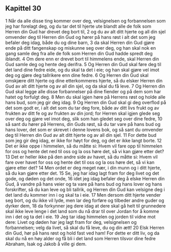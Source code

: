 ## Kapittel 30

1 Når da alle disse ting kommer over deg, velsignelsen og forbannelsen som jeg har forelagt deg, og du tar det til hjerte ute blandt alle de folk som Herren din Gud har drevet deg bort til,
2 og du av alt ditt hjerte og all din sjel omvender deg til Herren din Gud og hører på hans røst i alt det som jeg befaler deg idag, både du og dine barn,
3 da skal Herren din Gud gjøre ende på ditt fangenskap og miskunne seg over deg, og han skal nok en gang samle deg fra alle de folk som Herren din Gud hadde spredt deg iblandt.
4 Om dere enn er drevet bort til himmelens ende, skal Herren din Gud samle deg og hente deg derifra.
5 Og Herren din Gud skal føre deg til det land dine fedre eide, og du skal ta det i eie; og han skal gjøre vel imot deg og gjøre deg tallrikere enn dine fedre.
6 Og Herren din Gud skal omskjære ditt hjerte og dine etterkommeres hjerte, så du elsker Herren din Gud av alt ditt hjerte og av all din sjel, og da skal du få leve.
7 Og Herren din Gud skal legge alle disse forbannelser på dine fiender og på dem som har hatet og forfulgt deg.
8 Men du skal igjen høre på Herrens røst og holde alle hans bud, som jeg gir deg idag.
9 Og Herren din Gud skal gi deg overflod på det som godt er, i alt det som du tar deg fore, både av ditt livs frukt og av frukten av ditt fe og av frukten av din jord; for Herren skal igjen glede seg over deg og gjøre vel imot deg, slik som han gledet seg over dine fedre,
10 så sant du hører på Herrens, din Guds røst, så du tar vare på hans bud og hans lover, det som er skrevet i denne lovens bok, og så sant du omvender deg til Herren din Gud av alt ditt hjerte og av all din sjel.
11 For dette bud som jeg gir deg idag, er ikke for høyt for deg, og det er ikke langt borte.
12 Det er ikke oppe i himmelen, så du måtte si: Hvem vil fare opp til himmelen for oss og hente det ned til oss og la oss høre det, så vi kan gjøre etter det?
13 Det er heller ikke på den andre side av havet, så du måtte si: Hvem vil fare over havet for oss og hente det til oss og la oss høre det, så vi kan gjøre etter det?
14 Men ordet er deg meget nær, i din munn og i ditt hjerte, så du kan gjøre etter det.
15 Se, jeg har idag lagt fram for deg livet og det gode, og døden og det onde,
16 idet jeg idag befaler deg å elske Herren din Gud, å vandre på hans veier og ta vare på hans bud og hans lover og hans forskrifter, så du kan leve og bli tallrik, og Herren din Gud kan velsigne deg i det land du kommer inn i og skal ta i eie.
17 Men dersom ditt hjerte vender seg bort, og du ikke vil lyde, men lar deg forføre og tilbeder andre guder og dyrker dem,
18 da forkynner jeg dere idag at dere skal gå helt til grunnedere skal ikke leve lenge i det land som du nå drar til over Jordan for å komme inn i det og ta det i eie.
19 Jeg tar idag himmelen og jorden til vidne mot dere: Livet og døden har jeg lagt fram for deg, velsignelsen og forbannelsen; velg da livet, så skal du få leve, du og din ætt!
20 Elsk Herren din Gud, hør på hans røst og hold fast ved ham! For dette er ditt liv, og da skal du nå en høy alder og få bli i det land som Herren tilsvor dine fedre Abraham, Isak og Jakob å ville gi dem.
